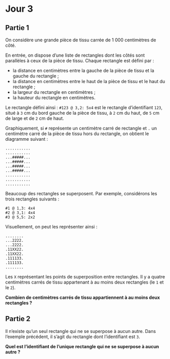 ﻿# Jour 3

## Partie 1

On considère une grande pièce de tissu carrée de 1&nbsp;000 centimètres de côté.

En entrée, on dispose d’une liste de rectangles dont les côtés sont parallèles à ceux de la pièce de tissu.
Chaque rectangle est défini par :
 - la distance en centimètres entre la gauche de la pièce de tissu et la gauche du rectangle ;
 - la distance en centimètres entre le haut de la pièce de tissu et le haut du rectangle ;
 - la largeur du rectangle en centimètres ;
 - la hauteur du rectangle en centimètres.

Le rectangle défini ainsi : `#123 @ 3,2: 5x4` est le rectangle d’identifiant `123`, situé à `3` cm du bord gauche de la pièce de tissu, à `2` cm du haut, de `5` cm de large et de `2` cm de haut.

Graphiquement, si `#` représente un centimètre carré de rectangle et `.` un centimètre carré de la pièce de tissu hors du rectangle, on obtient le diagramme suivant :

```
...........
...........
...#####...
...#####...
...#####...
...#####...
...........
...........
...........
```

Beaucoup des rectangles se superposent. Par exemple, considérons les trois rectangles suivants :

```
#1 @ 1,3: 4x4
#2 @ 3,1: 4x4
#3 @ 5,5: 2x2
```

Visuellement, on peut les représenter ainsi :
```
........
...2222.
...2222.
.11XX22.
.11XX22.
.111133.
.111133.
........
```

Les `X` représentant les points de superposition entre rectangles. Il y a quatre centimètres carrés de tissu appartenant à au moins deux rectangles (le `1` et le `2`).

__Combien de centimètres carrés de tissu appartiennent à au moins deux rectangles ?__

## Partie 2

Il n’existe qu’un seul rectangle qui ne se superpose à aucun autre. Dans l’exemple précédent, il s’agit du rectangle dont l’identifiant est `3`.

__Quel est l’identifiant de l’unique rectangle qui ne se superpose à aucun autre ?__

